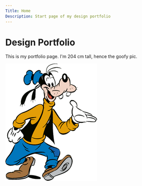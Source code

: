 ```yaml
---
Title: Home
Description: Start page of my design portfolio
---
```


Design Portfolio
==========================

This is my portfolio page. I'm 204 cm tall, hence the goofy pic.


<img id="main-pic" src="assets/img/goofy.png" alt="Picture of Goofy"> 